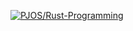 [![PJOS/Rust-Programming](https://media.vlpt.us/images/peeeeeter_j/post/90a628e7-48db-47ea-a879-d3409a95dc0a/rust-title.png?w=768)](https://velog.io/@peeeeeter_j/series/Rust-Programming)